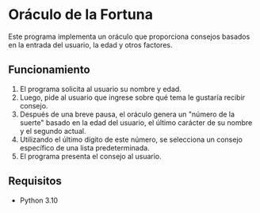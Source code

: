 
# Oráculo de la Fortuna

Este programa implementa un oráculo que proporciona consejos basados en la entrada del usuario, la edad y otros factores.

## Funcionamiento

1. El programa solicita al usuario su nombre y edad.
2. Luego, pide al usuario que ingrese sobre qué tema le gustaría recibir consejo.
3. Después de una breve pausa, el oráculo genera un "número de la suerte" basado en la edad del usuario, el último carácter de su nombre y el segundo actual.
4. Utilizando el último dígito de este número, se selecciona un consejo específico de una lista predeterminada.
5. El programa presenta el consejo al usuario.

## Requisitos

- Python 3.10

